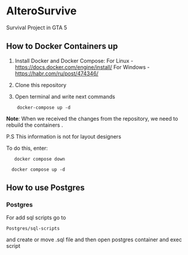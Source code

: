 # AlteroSurvive

Survival Project in GTA 5

## How to Docker Containers up

1. Install Docker and Docker Compose: For Linux - https://docs.docker.com/engine/install/ For Windows - https://habr.com/ru/post/474346/

2. Clone this repository
3. Open terminal and write next commands


```
    docker-compose up -d
```
**Note**: When we received the changes from the repository, we need to rebuild the containers . 

P.S This information is not for layout designers

To do this, enter:
```
   docker compose down
```
```
  docker compose up -d
```

## How to use Postgres

### Postgres

For add sql scripts go to

```
Postgres/sql-scripts
```

and create or move .sql file and then open postgres container and exec script
